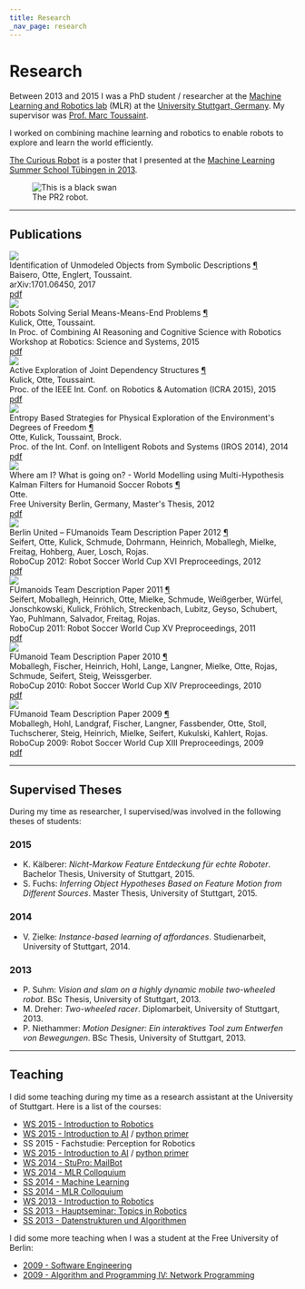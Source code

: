 ```yaml
---
title: Research
_nav_page: research
---
```


# Research

Between 2013 and 2015 I was a PhD student / researcher at the
[Machine Learning and Robotics lab](http://www.ipvs.uni-stuttgart.de/abteilungen/mlr/) (MLR)
at  the [University Stuttgart, Germany](http://www.uni-stuttgart.de).
My supervisor was [Prof. Marc Toussaint](https://www.user.tu-berlin.de/mtoussai/).

I worked on combining machine learning and robotics to enable robots to explore and learn the world efficiently.

[The Curious Robot](tcr.html) is a poster that I presented at the [Machine Learning
Summer School Tübingen in 2013](http://mlss.tuebingen.mpg.de/2013/2013/index.html).

<figure>
  <img alt="This is a black swan" src="/static/images/tcr/livingroom.jpg" />
  <figcaption>The PR2 robot.</figcaption>
</figure>

---

## <a name="publications"></a>Publications

  <a name="baisero2017identification"></a>
  <aside>
    <a href="/static/pdfs/baisero2017identification.pdf">
      <img src="/static/pdfs/baisero2017identification.png" />
    </a>
  </aside>
  <div class="paper-title">
    Identification of Unmodeled Objects from Symbolic Descriptions
    <a href="#baisero2017identification">¶</a>
  </div>
  <div class="paper-author">
    Baisero, Otte, Englert, Toussaint.
  </div>
  <div class="paper-rest">
    arXiv:1701.06450, 2017
  </div>
  <div class="paper-links">
    <a href="/static/pdfs/baisero2017identification.pdf">pdf</a>
  </div>
  <div style="clear: both;"></div>
  <a name="kulick2015robots"></a>
  <aside>
    <a href="/static/pdfs/kulick2015robots.pdf">
      <img src="/static/pdfs/kulick2015robots.png" />
    </a>
  </aside>
  <div class="paper-title">
    Robots Solving Serial Means-Means-End Problems
    <a href="#kulick2015robots">¶</a>
  </div>
  <div class="paper-author">
    Kulick, Otte, Toussaint.
  </div>
  <div class="paper-rest">
    In Proc. of Combining AI Reasoning and Cognitive Science with Robotics Workshop at Robotics: Science and Systems, 2015 
  </div>
  <div class="paper-links">
    <a href="/static/pdfs/kulick2015robots.pdf">pdf</a>
  </div>
  <div style="clear: both;"></div>
  <a name="kulick2015active"></a>
  <aside>
    <a href="/static/pdfs/kulick2015active.pdf">
      <img src="/static/pdfs/kulick2015active.png" />
    </a>
  </aside>
  <div class="paper-title">
    Active Exploration of Joint Dependency Structures
    <a href="#kulick2015active">¶</a>
  </div>
  <div class="paper-author">
    Kulick, Otte, Toussaint.
  </div>
  <div class="paper-rest">
    Proc. of the IEEE Int. Conf. on Robotics & Automation (ICRA 2015), 2015
  </div>
  <div class="paper-links">
    <a href="/static/pdfs/kulick2015active.pdf">pdf</a>
  </div>
  <div style="clear: both;"></div>
  <a name="otte2014entropy"></a>
  <aside>
    <a href="/static/pdfs/otte2014entropy.pdf">
      <img src="/static/pdfs/otte2014entropy.png" />
    </a>
  </aside>
  <div class="paper-title">
    Entropy Based Strategies for Physical Exploration of the Environment's Degrees of Freedom
    <a href="#otte2014entropy">¶</a>
  </div>
  <div class="paper-author">
    Otte, Kulick, Toussaint, Brock.
  </div>
  <div class="paper-rest">
    Proc. of the Int. Conf. on Intelligent Robots and Systems (IROS 2014), 2014
  </div>
  <div class="paper-links">
    <a href="/static/pdfs/otte2014entropy.pdf">pdf</a>
  </div>
  <div style="clear: both;"></div>
  <a name="Otte2012Master"></a>
  <aside>
    <a href="/static/pdfs/Otte2012Master.pdf">
      <img src="/static/pdfs/Otte2012Master.png" />
    </a>
  </aside>
  <div class="paper-title">
    Where am I? What is going on? - World Modelling using Multi-Hypothesis Kalman Filters for Humanoid Soccer Robots
    <a href="#Otte2012Master">¶</a>
  </div>
  <div class="paper-author">
    Otte.
  </div>
  <div class="paper-rest">
    Free University Berlin, Germany, Master's Thesis, 2012 
  </div>
  <div class="paper-links">
    <a href="/static/pdfs/Otte2012Master.pdf">pdf</a>
  </div>
  <div style="clear: both;"></div>
  <a name="FumanoidsTDP2012"></a>
  <aside>
    <a href="/static/pdfs/FumanoidsTDP2012.pdf">
      <img src="/static/pdfs/FumanoidsTDP2012.png" />
    </a>
  </aside>
  <div class="paper-title">
    Berlin United – FUmanoids Team Description Paper 2012
    <a href="#FumanoidsTDP2012">¶</a>
  </div>
  <div class="paper-author">
    Seifert, Otte, Kulick, Schmude, Dohrmann, Heinrich, Moballegh, Mielke, Freitag, Hohberg, Auer, Losch, Rojas.
  </div>
  <div class="paper-rest">
    RoboCup 2012: Robot Soccer World Cup XVI Preproceedings, 2012
  </div>
  <div class="paper-links">
    <a href="/static/pdfs/FumanoidsTDP2012.pdf">pdf</a>
  </div>
  <div style="clear: both;"></div>
  <a name="FumanoidsTDP2011"></a>
  <aside>
    <a href="/static/pdfs/FumanoidsTDP2011.pdf">
      <img src="/static/pdfs/FumanoidsTDP2011.png" />
    </a>
  </aside>
  <div class="paper-title">
    FUmanoids Team Description Paper 2011
    <a href="#FumanoidsTDP2011">¶</a>
  </div>
  <div class="paper-author">
  Seifert, Moballegh, Heinrich, Otte, Mielke, Schmude, Weißgerber, Würfel, Jonschkowski, Kulick, Fröhlich, Streckenbach, Lubitz, Geyso, Schubert, Yao, Puhlmann, Salvador, Freitag, Rojas.
  </div>
  <div class="paper-rest">
    RoboCup 2011: Robot Soccer World Cup XV Preproceedings, 2011 
  </div>
  <div class="paper-links">
    <a href="/static/pdfs/FumanoidsTDP2011.pdf">pdf</a>
  </div>
  <div style="clear: both;"></div>
  <a name="FumanoidsTDP2010"></a>
  <aside>
    <a href="/static/pdfs/FumanoidsTDP2010.pdf">
      <img src="/static/pdfs/FumanoidsTDP2010.png" />
    </a>
  </aside>
  <div class="paper-title">
    FUmanoid Team Description Paper 2010
    <a href="#FumanoidsTDP2010">¶</a>
  </div>
  <div class="paper-author">
  Moballegh, Fischer, Heinrich, Hohl, Lange, Langner, Mielke, Otte, Rojas, Schmude, Seifert, Steig, Weissgerber.
  </div>
  <div class="paper-rest">
    RoboCup 2010: Robot Soccer World Cup XIV Preproceedings, 2010 
  </div>
  <div class="paper-links">
    <a href="/static/pdfs/FumanoidsTDP2010.pdf">pdf</a>
  </div>
  <div style="clear: both;"></div>
  <a name="FumanoidsTDP2009"></a>
  <aside>
    <a href="/static/pdfs/FumanoidsTDP2009.pdf">
      <img src="/static/pdfs/FumanoidsTDP2009.png" />
    </a>
  </aside>
  <div class="paper-title">
    FUmanoid Team Description Paper 2009
    <a href="#FumanoidsTDP2009">¶</a>
  </div>
  <div class="paper-author">
Moballegh, Hohl, Landgraf, Fischer, Langner, Fassbender, Otte, Stoll, Tuchscherer, Steig, Heinrich, Mielke, Seifert, Kukulski, Kahlert, Rojas.
  </div>
  <div class="paper-rest">
    RoboCup 2009: Robot Soccer World Cup XIII Preproceedings, 2009 
  </div>
  <div class="paper-links">
    <a href="/static/pdfs/FumanoidsTDP2009.pdf">pdf</a>
  </div>

---

## <a name="supervised"></a>Supervised Theses

During my time as researcher, I supervised/was involved in the following theses of students:

### 2015

- K. Kälberer: *Nicht-Markow Feature Entdeckung für echte Roboter*. Bachelor Thesis, University of Stuttgart, 2015.
- S. Fuchs: *Inferring Object Hypotheses Based on Feature Motion from Different Sources*. Master Thesis, University of Stuttgart, 2015.

### 2014

- V. Zielke: *Instance-based learning of affordances*. Studienarbeit, University of Stuttgart, 2014.

### 2013

- P. Suhm: *Vision and slam on a highly dynamic mobile two-wheeled robot*. BSc Thesis, University of Stuttgart, 2013.
- M. Dreher: *Two-wheeled racer*. Diplomarbeit, University of Stuttgart, 2013.
- P. Niethammer: *Motion Designer: Ein interaktives Tool zum Entwerfen von Bewegungen*. BSc Thesis, University of Stuttgart, 2013.

---

## <a name="teaching"></a>Teaching
I did some teaching during my time as a research assistant at the University of
Stuttgart.
Here is a list of the courses:

* [WS 2015 - Introduction to Robotics](https://ipvs.informatik.uni-stuttgart.de/mlr/teaching/robotics/)
* [WS 2015 - Introduction to AI](https://ipvs.informatik.uni-stuttgart.de/mlr/marc/teaching/15-ArtificialIntelligence/) / [python primer](https://github.com/sotte/ai_class_python_intro)
* SS 2015 - Fachstudie: Perception for Robotics
* [WS 2015 - Introduction to AI](https://ipvs.informatik.uni-stuttgart.de/mlr/marc/teaching/14-ArtificialIntelligence/) / [python primer](https://github.com/sotte/ai_class_python_intro)
* [WS 2014 - StuPro: MailBot](http://www.ipvs.uni-stuttgart.de/abteilungen/mlr/lehre/lehrveranstaltungen/ss14/Studienprojekt_Mailbot.html)
* [WS 2014 - MLR Colloquium](http://ipvs.informatik.uni-stuttgart.de/mlr/colloquia/)
* [SS 2014 - Machine Learning](http://ipvs.informatik.uni-stuttgart.de/mlr/marc/teaching/14-MachineLearning/)
* [SS 2014 - MLR Colloquium](http://ipvs.informatik.uni-stuttgart.de/mlr/colloquia/)
* [WS 2013 - Introduction to Robotics](http://ipvs.informatik.uni-stuttgart.de/mlr/marc/teaching/13-Robotics/)
* [SS 2013 - Hauptseminar: Topics in Robotics](http://ipvs.informatik.uni-stuttgart.de/mlr/teaching/13-SeminarRobotics/)
* [SS 2013 - Datenstrukturen und Algorithmen](http://www.vis.uni-stuttgart.de/lehre/dsa2013)

I did some more teaching when I was a student at the Free University of Berlin:

* [2009 - Software Engineering](http://www.inf.fu-berlin.de/w/SE/VorlesungSoftwaretechnik2009)
* [2009 - Algorithm and Programming IV: Network Programming](https://www.inf.fu-berlin.de/lehre/WS09/alpv/)
